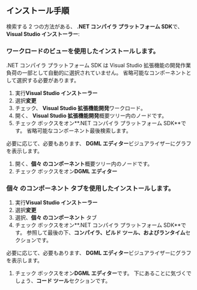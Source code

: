 ## <a name="installation-instructions"></a>インストール手順 

検索する 2 つの方法がある、 **.NET コンパイラ プラットフォーム SDK**で、 **Visual Studio インストーラー**:

### <a name="install-using-the-workloads-view"></a>ワークロードのビューを使用したインストールします。

.NET コンパイラ プラットフォーム SDK は Visual Studio 拡張機能の開発作業負荷の一部として自動的に選択されていません。 省略可能なコンポーネントとして選択する必要があります。

1. 実行**Visual Studio インストーラー** 
1. 選択**変更** 
1. チェック、 **Visual Studio 拡張機能開発**ワークロード。
1. 開く、 **Visual Studio 拡張機能開発**概要ツリー内のノードです。
1. チェック ボックスをオン**.NET コンパイラ プラットフォーム SDK**です。 省略可能なコンポーネント最後検索します。

必要に応じて、必要もあります、 **DGML エディター**ビジュアライザーにグラフを表示します。

1. 開く、**個々 のコンポーネント**概要ツリー内のノードです。
1. チェック ボックスをオン**DGML エディター**

### <a name="install-using-the-individual-components-tab"></a>個々 のコンポーネント タブを使用したインストールします。

1. 実行**Visual Studio インストーラー** 
1. 選択**変更** 
1. 選択、**個々 のコンポーネント** タブ 
1. チェック ボックスをオン**.NET コンパイラ プラットフォーム SDK**です。 参照して最後の下、**コンパイラ、ビルド ツール、およびランタイム**セクションです。

必要に応じて、必要もあります、 **DGML エディター**ビジュアライザーにグラフを表示します。

1. チェック ボックスをオン**DGML エディター**です。 下にあることに気づくでしょう、**コード ツール**セクションです。
